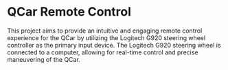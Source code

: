 # QCar Remote Control
This project aims to provide an intuitive and engaging remote control experience for the QCar by utilizing the Logitech G920 steering wheel controller as the primary input device. The Logitech G920 steering wheel is connected to a computer, allowing for real-time control and precise maneuvering of the QCar. 
